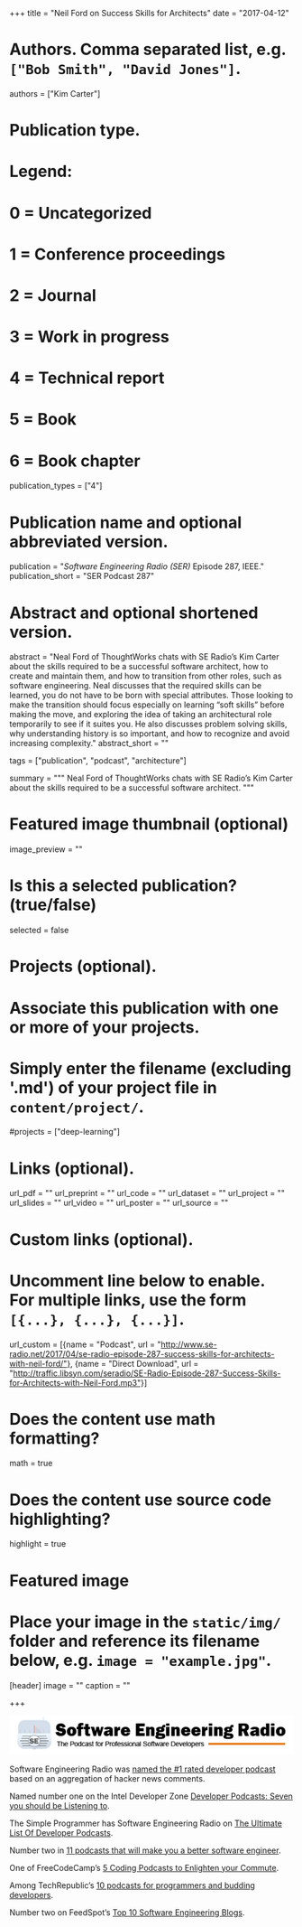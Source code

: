 +++
title = "Neil Ford on Success Skills for Architects"
date = "2017-04-12"

# Authors. Comma separated list, e.g. `["Bob Smith", "David Jones"]`.
authors = ["Kim Carter"]

# Publication type.
# Legend:
# 0 = Uncategorized
# 1 = Conference proceedings
# 2 = Journal
# 3 = Work in progress
# 4 = Technical report
# 5 = Book
# 6 = Book chapter
publication_types = ["4"]

# Publication name and optional abbreviated version.
publication = "*Software Engineering Radio (SER)* Episode 287, IEEE."
publication_short = "SER Podcast 287"

# Abstract and optional shortened version.
abstract = "Neal Ford of ThoughtWorks chats with SE Radio’s Kim Carter about the skills required to be a successful software architect, how to create and maintain them, and how to transition from other roles, such as software engineering. Neal discusses that the required skills can be learned, you do not have to be born with special attributes. Those looking to make the transition should focus especially on learning “soft skills” before making the move, and exploring the idea of taking an architectural role temporarily to see if it suites you. He also discusses problem solving skills, why understanding history is so important, and how to recognize and avoid increasing complexity."
abstract_short = ""

tags = ["publication", "podcast", "architecture"]

summary = """
Neal Ford of ThoughtWorks chats with SE Radio’s Kim Carter about the skills required to be a successful software architect.
"""

# Featured image thumbnail (optional)
image_preview = ""

# Is this a selected publication? (true/false)
selected = false

# Projects (optional).
#   Associate this publication with one or more of your projects.
#   Simply enter the filename (excluding '.md') of your project file in `content/project/`.
#projects = ["deep-learning"]
 

# Links (optional).
url_pdf = ""
url_preprint = ""
url_code = ""
url_dataset = ""
url_project = ""
url_slides = ""
url_video = ""
url_poster = ""
url_source = ""

# Custom links (optional).
#   Uncomment line below to enable. For multiple links, use the form `[{...}, {...}, {...}]`.
url_custom = [{name = "Podcast", url = "http://www.se-radio.net/2017/04/se-radio-episode-287-success-skills-for-architects-with-neil-ford/"}, {name = "Direct Download", url = "http://traffic.libsyn.com/seradio/SE-Radio-Episode-287-Success-Skills-for-Architects-with-Neil-Ford.mp3"}]

# Does the content use math formatting?
math = true

# Does the content use source code highlighting?
highlight = true

# Featured image
# Place your image in the `static/img/` folder and reference its filename below, e.g. `image = "example.jpg"`.
[header]
image = ""
caption = ""

+++

[![Software Engineering Radio](/img/publication/se-radio-logo.png)](http://www.se-radio.net/team/kim-carter/)

Software Engineering Radio was [named the #1 rated developer podcast](https://sprint.ly/blog/developer-podcasts-of-hacker-news/) based on an aggregation of hacker news comments.

Named number one on the Intel Developer Zone [Developer Podcasts: Seven you should be Listening to](https://software.intel.com/en-us/blogs/2013/02/14/developer-podcasts-seven-you-should-be-listening-to).

The Simple Programmer has Software Engineering Radio on [The Ultimate List Of Developer Podcasts](https://simpleprogrammer.com/ultimate-list-developer-podcasts/).

Number two in [11 podcasts that will make you a better software engineer](http://www.sleepeasysoftware.com/11-podcasts-that-will-make-you-a-better-software-engineer/).

One of FreeCodeCamp’s [5 Coding Podcasts to Enlighten your Commute](https://medium.freecodecamp.org/5-coding-podcasts-to-enlighten-your-commute-ec4a9c3f8504).

Among TechRepublic’s [10 podcasts for programmers and budding developers](https://www.techrepublic.com/article/10-podcasts-for-programmers-and-budding-developers/).

Number two on FeedSpot’s [Top 10 Software Engineering Blogs](http://blog.feedspot.com/software_engineering_blogs/).


